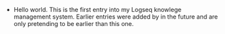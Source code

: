 - Hello world. This is the first entry into my Logseq knowlege management system. Earlier entries were added by in the future and are only pretending to be earlier than this one.